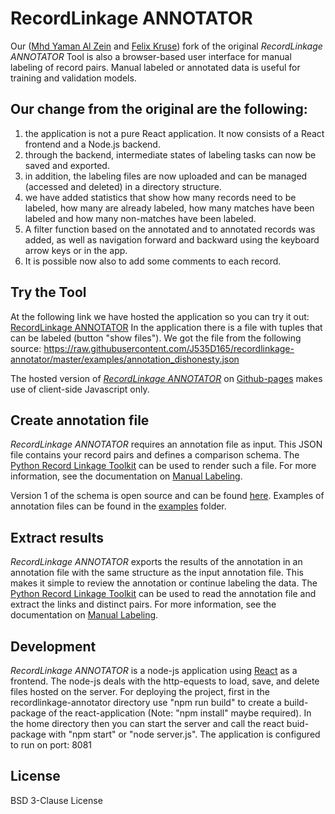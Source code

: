 # RecordLinkage ANNOTATOR

Our ([Mhd Yaman Al Zein](https://www.linkedin.com/in/yaman-zain-8b7597167/) and [Felix Kruse](https://www.linkedin.com/in/felix-kruse-38437414b/)) fork of the original *RecordLinkage ANNOTATOR* Tool is also a browser-based user interface for
manual labeling of record pairs. Manual labeled or annotated data is useful 
for training and validation models.

## Our change from the original are the following:
1. the application is not a pure React application. It now consists of a React frontend and a Node.js backend.
2. through the backend, intermediate states of labeling tasks can now be saved and exported.
3. in addition, the labeling files are now uploaded and can be managed (accessed and deleted) in a directory structure.
4. we have added statistics that show how many records need to be labeled, how many are already labeled, how many matches have been labeled and how many non-matches have been labeled.
5. A filter function based on the annotated and to annotated records was added, as well as navigation forward and backward using the keyboard arrow keys or in the app.
6. It is possible now also to add some comments to each record.

## Try the Tool

At the following link we have hosted the application so you can try it out: [RecordLinkage ANNOTATOR](https://recordannotator.herokuapp.com/) 
In the application there is a file with tuples that can be labeled (button "show files"). We got the file from the following source: https://raw.githubusercontent.com/J535D165/recordlinkage-annotator/master/examples/annotation_dishonesty.json

The hosted version of [*RecordLinkage ANNOTATOR*](https://j535d165.github.io/recordlinkage-annotator/) on [Github-pages](https://pages.github.com/) makes use of client-side Javascript 
only.

## Create annotation file

*RecordLinkage ANNOTATOR* requires an annotation file as input. This JSON file contains your record pairs and defines a comparison schema. The [Python Record Linkage Toolkit](https://github.com/J535D165/recordlinkage) can be used to render such a file. For more information, see the documentation on [Manual Labeling](https://recordlinkage.readthedocs.io/en/latest/annotation.html). 

Version 1 of the schema is open source and can be found [here](/schema). Examples of annotation files can be found in the [examples](/examples) folder. 

## Extract results

*RecordLinkage ANNOTATOR* exports the results of the annotation in an annotation file with the same structure as the input annotation file. This makes it simple to review the annotation or continue labeling the data. The [Python Record Linkage Toolkit](https://github.com/J535D165/recordlinkage) can be used to read the annotation file and extract the links and distinct pairs. For more information, see the documentation on [Manual Labeling](https://recordlinkage.readthedocs.io/en/latest/annotation.html).

## Development

*RecordLinkage ANNOTATOR* is a node-js application using [React](https://reactjs.org/) as a frontend. The node-js deals with the http-equests to load, save, and delete files hosted on the server.
For deploying the project, first in the recordlinkage-annotator directory use "npm run build" to create a build-package of the react-application (Note: "npm install" maybe required). In the home directory then you can start the server and call the react buid-package with "npm start" or "node server.js".
The application is configured to run on port: 8081

## License 

BSD 3-Clause License
